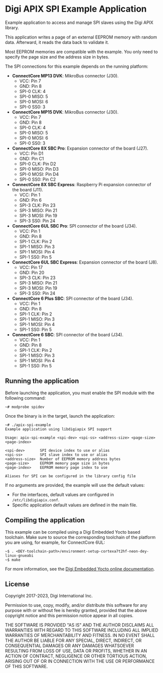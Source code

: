 Digi APIX SPI Example Application
==================================

Example application to access and manage SPI slaves using the Digi APIX library.

This application writes a page of an external EEPROM memory with random data.
Afterward, it reads the data back to validate it.

Most EEPROM memories are compatible with the example. You only need to specify
the page size and the address size in bytes.

The SPI connections for this example depends on the running platform:

 - **ConnectCore MP13 DVK**: MikroBus connector (J30).
    - VCC: Pin 7
    - GND: Pin 8
    - SPI-0 CLK: 4
    - SPI-0 MISO: 5
    - SPI-0 MOSI: 6
    - SPI-0 SS0: 3
 - **ConnectCore MP15 DVK**: MikroBus connector (J30).
    - VCC: Pin 7
    - GND: Pin 8
    - SPI-0 CLK: 4
    - SPI-0 MISO: 5
    - SPI-0 MOSI: 6
    - SPI-0 SS0: 3
 - **ConnectCore 8X SBC Pro**: Expansion connector of the board (J27).
    - VCC: Pin D1
    - GND: Pin C1
    - SPI-0 CLK: Pin D2
    - SPI-0 MISO: Pin D3
    - SPI-0 MOSI: Pin D4
    - SPI-0 SS0: Pin C2
 - **ConnectCore 8X SBC Express**: Raspberry Pi expansion connector of the board (J11).
    - VCC: Pin 1
    - GND: Pin 6
    - SPI-3 CLK: Pin 23
    - SPI-3 MISO: Pin 21
    - SPI-3 MOSI: Pin 19
    - SPI-3 SS0: Pin 24
 - **ConnectCore 6UL SBC Pro**: SPI connector of the board (J34).
    - VCC: Pin 1
    - GND: Pin 8
    - SPI-1 CLK: Pin 2
    - SPI-1 MISO: Pin 3
    - SPI-1 MOSI: Pin 4
    - SPI-1 SS0: Pin 5
 - **ConnectCore 6UL SBC Express**: Expansion connector of the board (J8).
    - VCC: Pin 17
    - GND: Pin 20
    - SPI-3 CLK: Pin 23
    - SPI-3 MISO: Pin 21
    - SPI-3 MOSI: Pin 19
    - SPI-3 SS0: Pin 24
 - **ConnectCore 6 Plus SBC**: SPI connector of the board (J34).
    - VCC: Pin 1
    - GND: Pin 8
    - SPI-1 CLK: Pin 2
    - SPI-1 MISO: Pin 3
    - SPI-1 MOSI: Pin 4
    - SPI-1 SS0: Pin 5
 - **ConnectCore 6 SBC**: SPI connector of the board (J34).
    - VCC: Pin 1
    - GND: Pin 8
    - SPI-1 CLK: Pin 2
    - SPI-1 MISO: Pin 3
    - SPI-1 MOSI: Pin 4
    - SPI-1 SS0: Pin 5

Running the application
-----------------------
Before launching the application, you must enable the SPI module with the
following command:

```
~# modprobe spidev
```

Once the binary is in the target, launch the application:

```
~# ./apix-spi-example
Example application using libdigiapix SPI support

Usage: apix-spi-example <spi-dev> <spi-ss> <address-size> <page-size> <page-index>

<spi-dev>       SPI device index to use or alias
<spi-ss>        SPI slave index to use or alias
<address-size>  Number of EEPROM memory address bytes
<page-size>     EEPROM memory page size in bytes
<page-index>    EEPROM memory page index to use

Aliases for SPI can be configured in the library config file
```
If no arguments are provided, the example will use the default values:
 - For the interfaces, default values are configured in `/etc/libdigiapix.conf`.
 - Specific application default values are defined in the main file.

Compiling the application
-------------------------
This example can be compiled using a Digi Embedded Yocto based toolchain. Make
sure to source the corresponding toolchain of the platform you are using,
for example, for ConnectCore 6UL:

```
~$ . <DEY-toolchain-path>/environment-setup-cortexa7t2hf-neon-dey-linux-gnueabi
~$ make
```

For more information, see the [Digi Embedded Yocto online documentation](https://github.com/digi-embedded/meta-digi).

License
-------
Copyright 2017-2023, Digi International Inc.

Permission to use, copy, modify, and/or distribute this software for any purpose
with or without fee is hereby granted, provided that the above copyright notice
and this permission notice appear in all copies.

THE SOFTWARE IS PROVIDED "AS IS" AND THE AUTHOR DISCLAIMS ALL WARRANTIES WITH
REGARD TO THIS SOFTWARE INCLUDING ALL IMPLIED WARRANTIES OF MERCHANTABILITY AND
FITNESS. IN NO EVENT SHALL THE AUTHOR BE LIABLE FOR ANY SPECIAL, DIRECT,
INDIRECT, OR CONSEQUENTIAL DAMAGES OR ANY DAMAGES WHATSOEVER RESULTING FROM LOSS
OF USE, DATA OR PROFITS, WHETHER IN AN ACTION OF CONTRACT, NEGLIGENCE OR OTHER
TORTIOUS ACTION, ARISING OUT OF OR IN CONNECTION WITH THE USE OR PERFORMANCE OF
THIS SOFTWARE.
